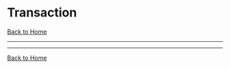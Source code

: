 # Transaction
[Back to Home](https://github.com/wizk3y/go-sqltool)

---


---
[Back to Home](https://github.com/wizk3y/go-sqltool)